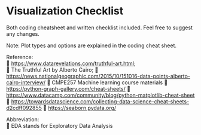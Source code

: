 # Visualization Checklist

Both coding cheatsheet and written checklist included. Feel free to suggest any changes.


Note: Plot types and options are explained in the coding cheat sheet.

Reference:     
	https://www.datarevelations.com/truthful-art.html;  
	The Truthful Art by Alberto Cairo; 
	https://news.nationalgeographic.com/2015/10/151016-data-points-alberto-cairo-interview/
	CMPE257 Machine learning course materials
	https://python-graph-gallery.com/cheat-sheets/
	https://www.datacamp.com/community/blog/python-matplotlib-cheat-sheet
	https://towardsdatascience.com/collecting-data-science-cheat-sheets-d2cdff092855
	https://seaborn.pydata.org/


Abbreviation:  
	EDA stands for Exploratory Data Analysis


